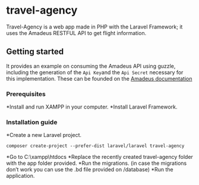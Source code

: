 # travel-agency
Travel-Agency is a web app made in PHP with the Laravel Framework; it uses the Amadeus RESTFUL API to get flight information.

## Getting started
It provides an example on consuming the Amadeus API using guzzle, including the generation of the ```Api Key```and the ```Api Secret``` necessary for this implementation. These can be founded on the [Amadeus documentation](https://developers.amadeus.com/quick-start-guide/category?id=77&durl=335&parentId=NaN)

### Prerequisites
*Install and run XAMPP in your computer.
*Install Laravel Framework.

### Installation guide
*Create a new Laravel project.
```
composer create-project --prefer-dist laravel/laravel travel-agency
```
*Go to C:\xampp\htdocs
*Replace the recently created travel-agency folder with the app folder provided. 
*Run the migrations. (in case the migrations don’t work you can use the .bd file provided on /database)
*Run the application.
